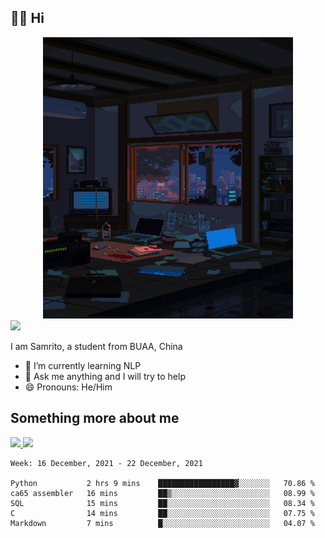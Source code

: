 ## 👋🏻 Hi

<div align="center">
<img alt="GIF" src="https://github.com/xiangsam/xiangsam/blob/271390e4ab50820a4594e3cb94b7ffaa6293de72/0_0EUAvTumWsRa2k6F.gif" width=400 height=450/>
</div>

<a href="https://github.com/xiangsam">
  <img src="https://komarev.com/ghpvc/?username=xiangsam&style=flat-square" />
</a>

I am Samrito, a student from BUAA, China
- 🌱 I’m currently learning NLP
- 💬 Ask me anything and I will try to help
- 😄 Pronouns: He/Him


## Something more about me
<a href="https://github.com/xiangsam">
  <img src="https://github-readme-stats.vercel.app/api?username=xiangsam&show_icons=true&hide_border=true" />
</a>


<a href="https://github.com/xiangsam">
  <img src="https://github-readme-stats.vercel.app/api/top-langs/?username=xiangsam&layout=compact" />
</a>

<!--START_SECTION:waka-->
```text
Week: 16 December, 2021 - 22 December, 2021

Python           2 hrs 9 mins    █████████████████▓░░░░░░░   70.86 % 
ca65 assembler   16 mins         ██▒░░░░░░░░░░░░░░░░░░░░░░   08.99 % 
SQL              15 mins         ██░░░░░░░░░░░░░░░░░░░░░░░   08.34 % 
C                14 mins         ██░░░░░░░░░░░░░░░░░░░░░░░   07.75 % 
Markdown         7 mins          █░░░░░░░░░░░░░░░░░░░░░░░░   04.07 % 
```
<!--END_SECTION:waka-->

<!---
xiangsam/xiangsam is a ✨ special ✨ repository because its `README.md` (this file) appears on your GitHub profile.
You can click the Preview link to take a look at your changes.
--->
